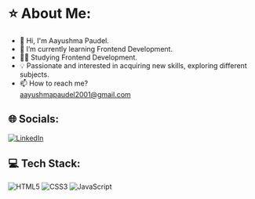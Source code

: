 # ⭐ About Me:
- 👋 Hi, I'm Aayushma Paudel.
- 🌱 I’m currently learning Frontend Development.
- 🧑‍💻 Studying Frontend Development.
- 💡 Passionate and interested in acquiring new skills, exploring different subjects.
- 📫 How to reach me?  
  aayushmapaudel2001@gmail.com

## 🌐 Socials:
[![LinkedIn](https://img.shields.io/badge/LinkedIn-blue?style=for-the-badge&logo=linkedin)](https://www.linkedin.com/in/aayushma-paudel-b72595329/)

## 💻 Tech Stack:
![HTML5](https://img.shields.io/badge/HTML5-E34F26?style=for-the-badge&logo=html5&logoColor=white)
![CSS3](https://img.shields.io/badge/CSS3-1572B6?style=for-the-badge&logo=css3&logoColor=white)
![JavaScript](https://img.shields.io/badge/JavaScript-F7DF1E?style=for-the-badge&logo=javascript&logoColor=black)


